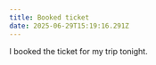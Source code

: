 ```yaml
---
title: Booked ticket
date: 2025-06-29T15:19:16.291Z
---
```


I booked the ticket for my trip tonight.
